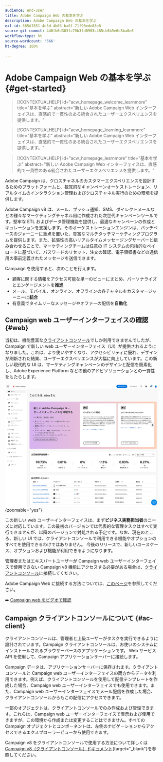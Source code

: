 ```yaml
---
audience: end-user
title: Adobe Campaign Web の基本を学ぶ
description: Adobe Campaign Web の基本を学ぶ
exl-id: 885d7851-4e5d-4b03-ba6f-71f90ede83e8
source-git-commit: 440fb6d303fc70b3fd0903c485cb6b5e6d3ba0c6
workflow-type: ht
source-wordcount: '566'
ht-degree: 100%

---
```


# Adobe Campaign Web の基本を学ぶ {#get-started}

>[!CONTEXTUALHELP]
>id="acw_homepage_welcome_learnmore"
>title="基本を学ぶ"
>abstract="新しい Adobe Campaign Web インターフェイスは、直感的で一貫性のある統合されたユーザーエクスペリエンスを提供します。"

>[!CONTEXTUALHELP]
>id="acw_homepage_learning_learnmore"
>title="基本を学ぶ"
>abstract="新しい Adobe Campaign Web インターフェイスは、直感的で一貫性のある統合されたユーザーエクスペリエンスを提供します。"

>[!CONTEXTUALHELP]
>id="acw_homepage_learnmore"
>title="基本を学ぶ"
>abstract="新しい Adobe Campaign Web インターフェイスは、直感的で一貫性のある統合されたユーザーエクスペリエンスを提供します。"

Adobe Campaign は、クロスチャネルのカスタマーエクスペリエンスを設計するためのプラットフォームと、視覚的なキャンペーンオーケストレーション、リアルタイムのインタラクション管理およびクロスチャネル実行のための環境を提供します。

Adobe Campaign v8 は、メール、プッシュ通知、SMS、ダイレクトメールなどの様々なマーケティングチャネル用に作成された次世代キャンペーンツールです。堅牢な ETL およびデータ管理機能を提供し、最適なキャンペーンの作成とキュレーションを支援します。そのオーケストレーションエンジンは、バッチベースのジャーニーに重点を置いた、豊富なマルチタッチマーケティングプログラムを提供します。また、拡張性の高いリアルタイムメッセージングサーバーと組み合わせることで、マーケティングチームは任意の IT システムの包括的なペイロードに基づいて、パスワードのリセット、注文の確認、電子領収書などの通信用の事前定義されたメッセージを送信できます。

Campaign を使用すると、次のことを行えます。

* 顧客に関する情報をアクセス可能な単一のビューにまとめ、パーソナライズとエンゲージメントを&#x200B;**推進**
* メール、モバイル、オンライン、オフラインの各チャネルをカスタマージャーニーに&#x200B;**統合**
* 有意義でタイムリーなメッセージやオファーの配信を&#x200B;**自動化**

## Campaign web ユーザーインターフェイスの確認 {#web}

当初は、機能豊富な[クライアントコンソール](#ac-client)でしか利用できませんでしたが、Campaign で新しい web ユーザーインターフェイス（UI）が提供されるようになりました。これは、より使いやすくなり、アクセシビリティに優れ、デザインが刷新された結果、ユーザーエクスペリエンスが大幅に向上しています。この新しい現代的な UI は、マーケティングキャンペーンのデザインと配信を簡素化し、Adobe Experience Platform などの他のアドビソリューションとの一貫性をもたらします。

![](assets/home.png){zoomable="yes"}

この新しい web ユーザーインターフェイスは、まず&#x200B;**ビジネス実務担当者**&#x200B;のニーズに対応しています。この最初のバージョンでは代表的な管理タスクはすべて実行できませんが、以降のバージョンで対処される予定です。なお、現在のところ、新しい UI では、クライアントコンソールで利用できる機能やオプションのすべてを使用できるわけではありません。 今後のリリースで、新しいユースケース、オプションおよび機能が利用できるようになります。

管理者またはエキスパートユーザーが Campaign web ユーザーインターフェイスで使用できない Campaign v8 機能にアクセスする必要がある場合は、[クライアントコンソール](#ac-client)に接続してください。

Adobe Campaign Web に接続する方法については、[このページ](connect-to-campaign.md)を参照してください。

➡️ [Campaign web をビデオで確認](#video)

## Campaign クライアントコンソールについて {#ac-client}

クライアントコンソールは、管理者と上級ユーザーがタスクを実行できるように設計されています。Campaign クライアントコンソールは、お使いのシステムにインストールされるブラウザーベースのアプリケーションです。 Web サービス API を使用して、Campaign アプリケーションサーバーに接続します。

Campaign データは、アプリケーションサーバーに保存されます。クライアントコンソールと Campaign web ユーザーインターフェイスの両方からデータを利用できます。例えば、クライアントコンソールを使用して配信テンプレートを作成した場合、Campaign web ユーザーインターフェイスでも使用できます。また、Campaign web ユーザーインターフェイスでメール配信を作成した場合、クライアントコンソールからもこの配信にアクセスできます。

一部のオブジェクトは、クライアントコンソールでのみ作成および管理できます。これらは、Campaign web ユーザーインターフェイスで表示および使用できますが、この環境から作成または変更することはできません。すべての Campaign オブジェクトとコンポーネントは、左側のナビゲーションからアクセスできるエクスプローラービューから使用できます。

Campaign v8 をクライアントコンソールで使用する方法について詳しくは[Campaign v8（クライアントコンソール）ドキュメント](https://experienceleague.adobe.com/docs/campaign/campaign-v8/campaign-home.html?lang=ja){target="_blank"}を参照してください。

<!--
## How-to video {#video}

Learn how to access and navigate the Campaign Web user interface and how to customize the inventory lists. Discover the AI powered Knowledge Assistant.

>[!VIDEO](https://video.tv.adobe.com/v/3427278?quality=12)
-->

<!--
## Get started for marketers and administrators


>[!BEGINTABS]

>[!TAB Get started for Marketers]

**Discover the interface**

The new Adobe Campaign Web interface offers a modern and intuitive user experience to simplify marketing campaign design and delivery. Learn more in this section. [Learn more](user-interface.md)

**Use plans, programs, campaigns**

Adobe Campaign allows you to easily orchestrate your targeted marketing initiatives, using the built-in campaign management capability. With the ability to define a schedule, you can plan the duration and timing of your campaigns to align with strategic objectives and maximize audience engagement. [Learn more](../campaigns/gs-campaigns.md)

**Create and manage profiles and audiences**

A profile is a record stored in the database, serving as a key component to create audiences for deliveries and add personalization data to your content. Learn how to access, manage, and explore profiles using the Campaign Web User Interface in [this page](../audience/gs-audiences-recipients.md).

Audiences are sets of profiles who share similar behaviors and/or characteristics. This collection of people can either be generated, selected, or loaded. Once created, audiences can be leveraged as the target population of your deliveries. Learn how to build and manage audiences, how to select audiences for a delivery, and define control groups. Learn how to build and manage audiences, how to select audiences for a delivery, and define control groups in [this section](../audience/delivery-recipients.md).

**Configure workflows**

With workflows, you can orchestrate the full range of processes and tasks, improve the speed and scale of every aspect of your marketing campaigns, from creating segments and preparing messages to delivery. Plus, you can get your channels in sync with a single, easy-to-use interface for campaign orchestration.

Understand how workflows work and how to create a targeting workflow in this how to video:

>[!VIDEO](https://video.tv.adobe.com/v/3427293?quality=12)

Adobe Campaign Web user interface features a query modeler that simplifies the process of filtering the database based on various criteria. Learn how to use it in [this section](../query/query-modeler-overview.md)

**Work with deliveries**

You can create standalone deliveries from the **Deliveries** left menu, or create deliveries in the context of a workflow, included or not in a campaign. Learn how to create a delivery in [this page](../msg/gs-deliveries.md).

For an accelerated and improved design process, you can create delivery templates to easily reuse custom content and settings across your campaigns. This functionality enables you to standardize the creative look and feel, in order to be quicker in executing and launching campaigns. [Learn more](../msg/delivery-template.md)

Delivery settings are technical delivery parameters that are defined in the delivery template. They can be overloaded for each delivery. These settings are available from the **Settings** button available when editing a delivery or a delivery template.

Adobe Campaign Web dynamic content capabilities allows you to customize your content based on the information you have gathered about your recipients. By utilizing dynamic content, you ensure that your marketing efforts are more relevant, avoiding marketing unwanted or unnecessary products or services. Learn more about dynamic content in [this section](../content/fragments.md).

Once your delivery content has been defined, you can use profiles and test profiles to preview and test it before sending the message. This is a crucial step to ensure that it is accurate but also free of errors both in content and personalization settings.

* **Send email** - Learn how to create an email delivery from scratch, define the audience, design the content, simulate preview, and send a proof.
    Learn how to create your first targeted email. In this use case, you schedule the sending of an email to Silver and Gold loyalty members on a specific date.

    The Email Designer enables you to create captivating, individually tailored emails through an intuitive drag-and-drop interface.

    Learn how to preview email message content and personalization, send test deliveries (proofs) to specific recipients or subscribers for testing and validation, and check the email rendering in popular desktop, mobile and web-based clients.

* **Send SMS** - SMS deliveries provide a practical and efficient way to send text messages to your customers' mobile devices. With this feature, you can create, personalize, and preview text-based messages for effective communication.

* **Send push notifications** - Push notifications are essential for reaching out to your mobile app users, even when they're not actively using your app. They serve various purposes like providing updates, driving specific actions, and notifying about deals.

    Adobe Campaign v8 can send rich push notifications. Parameters and settings depend on the mobile operating system:
    * Android Rich push documentation
    * iOS Rich push documentation

* **Send direct mail** - Direct mail is an offline channel that allows you to produce files to mass deliver personalized letters to your customers such as postcards, flyers, or catalogs. When creating a direct mail delivery, Adobe Campaign automatically generates an extraction file containing all the targeted profiles and selected data, such as postal addresses and profile attributes.<br/>

* **Create landing pages** - Adobe Campaign allows you to create, design, and share landing pages. Landing pages enable you to direct your users to online forms where they can update their data, opt-in/out from receiving your communications, or subscribe to a specific service such as a newsletter.

* **Use reporting** -  Adobe Campaign suite of reporting tools provides valuable insights into the effectiveness of your marketing efforts, allowing you to optimize your campaigns for maximum impact

    Dynamic Reporting provides fully customizable and real-time reports to measure the impact of your marketing activities. It adds access to profile data, enabling demographic analysis by profile dimensions such as gender, city and age in addition to functional email campaign data like opens and clicks.

>[!TAB Get started for Admins]

**Work with the client console** 

* **Install client console** - Learn how to download and install the Adobe Campaign Client Console, create and manage your connections to multiple environments, and verify access to the Adobe Campaign Client console with this tutorial video.

    Learn how to download, install and manage the Adobe Campaign Client Console with this documentation.


* **Discover console client interface** - Learn about the Adobe Campaign V8 user interface and how to navigate the main features with this tutorial video.

    You can access to Adobe Campaign via its client console or its Web user interface. You can also use APIs to manage data and perform tasks in your Campaign platform.

**Understand Campaign general architecture**

Learn about the typical Adobe Campaign solution deployment.

Adobe Campaign is a cross channel marketing solution that automates email, mobile, social and offline campaigns. Adobe Campaign provides a central place to access your customer data and profiles. Use Adobe Campaign to orchestrate consistent experiences to your customers, design, execute, and personalize your marketing across channels, while improving customer experiences on every device and touchpoint.

**Administrate environment**

* **Connect to your environment(s)** -  Once the client console is installed, follow the steps in this documentation to create the connection to the application server.

* **Define permissions** - Adobe Campaign lets you define and manage the rights assigned to users. These permissions are defined by combining operator group permissions, named rights and permissions on folders.

* **Use Campaign control panel** - The Adobe Campaign Control Panel allows Adobe Campaign administrators to monitor key assets and perform administrative tasks, such as managing the SFTP storage by instance, managing GPG keys, or subdomains and certificates.

    Control Panel allows you to set up new connections to your instances by adding IP addresses ranges to the allow list.
    Subdomain configuration allows you to configure a sub-section of your domain (technically a "DNS zone") for use with Adobe Campaign.
    In the Control Panel, you can interact with all SFTP servers that are connected to Campaign instances that you have access to.

* **Use the audit trail** - In Adobe Campaign Web User Interface, the Audit trail feature provides users with full visibility into all modifications made to important entities within your instance, typically those that significantly impact a smooth operation of the instance.

**Set up user interface**

* **Customize campaign UI** - Guidelines for managing user interface settings like lists, units, or data display.

* **Add custom fields** - Custom fields are additional attributes added to the out-of-the-box schemas through the Adobe Campaign console. These custom fields are displayed in various screens, for example the details of a profile or a test profile.

**Set up the branding**

Every company has brand guidelines that define both visual elements and technical details. Adobe Campaign helps you manage these guidelines centrally, so you can present a consistent brand image to your customers in everything you do, from logos in emails to the URLs and domains used in your campaigns.

**Understand data model creation**

Adobe Campaign comes with a pre-defined data model. This section gives some details on the built-in tables of the Adobe Campaign data model and their interaction. Adobe Campaign relies on a Cloud database containing tables that are linked together.

A schema is an XML document associated with a database table. It defines data structure and describes the SQL definition of the table.
When you create or extend a schema, you need to create or modify the associated input forms to make those changes visible to end-users.
An input form lets you edit an instance associated with a data schema from the Adobe Campaign client console. The form is identified by its name and namespace.

**Understand data management**

Use Adobe Campaign workflows to improve the speed and scale of every aspect of your marketing campaigns, from creating segments and preparing messages to delivery.

Campaign helps you add contacts to the Cloud database. You can load a file, schedule and automate multiple contact updates, collect data on the Web, or enter profile information directly into the recipient table.

You can easily export your different reports to PDF or CSV format, which enables you to share, manipulate, or print them.
Quarantine is the way to manage the invalid addresses in deliveries.

**About delivery management**

Campaign Optimization is the Adobe Campaign module which lets you control, filter and monitor the sending of deliveries. To avoid conflicts between campaigns, Adobe Campaign can test various combinations by applying specific constraint rules. This guarantees that the messages sent meet the needs and expectations of customers and company communication policies.

All marketing campaigns are based on a template, which stores main characteristics and capabilities. Campaign comes with a built-in template to create campaigns. This template has all functionalities enabled: Documents, Seed addresses, Approvals, Delivery outlines, etc.

Learn how to setup and manage subscriptions and target subscribers.

**Work with templates**

* **Campaigns** - Campaign templates contain pre-configured settings which can be reused for creating new campaigns. A set of built-in templates is available to help you get started.

* **Delivery** - For an accelerated and improved design process, you can create delivery templates to easily reuse custom content and settings across your campaigns. This functionality enables you to standardize the creative look and feel, in order to be quicker in executing and launching campaigns.

* **Workflows** - Workflow templates contain pre-configured settings and activities which can be reused for creating new workflows. Using a workflow template is a best practice if you need to regularly import files with the same structure.

* **Content blocks** - Learn how created dynamic content blocks and how to use them to personalize the content of your email delivery.

* **Landing pages** - Once you designed your landing page content, you can save it for future reuse.

* **Content fragments** - A content fragment is a reusable component that can be referenced in one or more messages. When modifying a fragment, every content using it is updated.

* **Triggers** - Each event can trigger a personalized message. For this to happen, you need to create a message template to match each event type. Templates contain the necessary information for personalizing the transactional message.


**Use subscription services**

Use Adobe Campaign Web to manage and create your services such as newsletters, and to check the subscriptions or unsubscriptions to these services.

**Configure delivery sending**

External accounts are used by technical processes such as technical workflows or campaign workflows. For example, when setting up a file transfer in a workflow or a data exchange with any other application (Adobe Target, Experience Manager, etc.), you need to select an external account.


**Manage Adobe Campaign integrations**

You can connect your Campaign environment with Adobe Experience Cloud solutions and apps to combine capabilities.<br/>
Adobe Campaign comes with several connectors that allow you to communicate with external applications, connect to database engines, share and synchronize data. These connections are configured by Adobe.

Here are the possible integrations:


**Use transactional messages**

Transactional messaging (Message Center) is a Campaign module designed for managing trigger messages. These notifications are generated from events triggered from information systems, and can be: invoice, order confirmation, shipping confirmation, password change, product unavailability notification, account statement, website account creation, etc.

**Use reporting**

Adobe Campaign provides a set of reporting tools

>[!ENDTABS]

-->